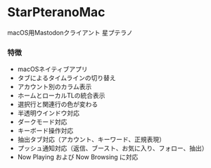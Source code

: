 # StarPteranoMac
macOS用Mastodonクライアント 星プテラノ

### 特徴
* macOSネイティブアプリ
* タブによるタイムラインの切り替え
* アカウント別のカラム表示
* ホームとローカルTLの統合表示
* 選択行と関連行の色が変わる
* 半透明ウインドウ対応
* ダークモード対応
* キーボード操作対応
* 抽出タブ対応（アカウント、キーワード、正規表現）
* プッシュ通知対応（返信、ブースト、お気に入り、フォロー、抽出）
* Now Playing および Now Browsing に対応
